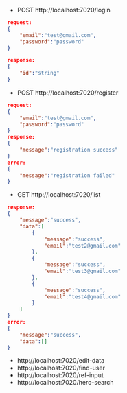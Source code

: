 - POST http://localhost:7020/login
```json
request:
{
    "email":"test@gmail.com",
    "password":"password"
}

response:
{
    "id":"string"
}
```

- POST http://localhost:7020/register
```json
request:
{
    "email":"test@gmail.com",
    "password":"password"
}
response:
{
    "message":"registration success"
}
error:
{
    "message":"registration failed"
}
```
- GET http://localhost:7020/list
```json
response:
{
    "message":"success",
    "data":[
        {
            "message":"success",
            "email":"test2@gmail.com"
        },
        {
            "message":"success",
            "email":"test3@gmail.com"
        },
        {
            "message":"success",
            "email":"test4@gmail.com"
        }
    ]
}
error:
{
    "message":"success",
    "data":[]
}

```
- http://localhost:7020/edit-data
- http://localhost:7020/find-user
- http://localhost:7020/ref-input
- http://localhost:7020/hero-search